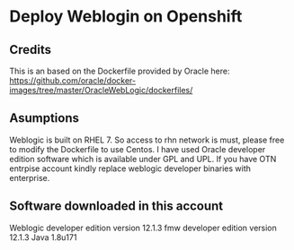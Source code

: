 # Deploy Weblogin on Openshift

## Credits
This is an based on the Dockerfile provided by Oracle here:
https://github.com/oracle/docker-images/tree/master/OracleWebLogic/dockerfiles/

## Asumptions
Weblogic is built on RHEL 7. So access to rhn network is must, please free to modify the Dockerfile to use Centos. I have used Oracle developer edition software which is available under GPL and UPL. If you have OTN entrpise account kindly replace weblogic developer binaries with enterprise.

## Software downloaded in this account
Weblogic developer edition version 12.1.3
fmw developer edition version 12.1.3
Java 1.8u171


